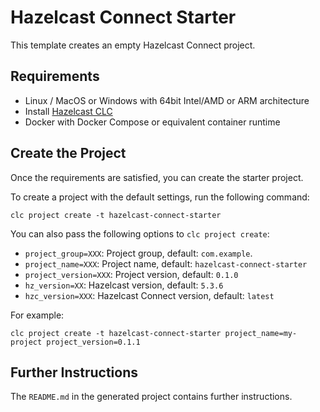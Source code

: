 # Hazelcast Connect Starter

This template creates an empty Hazelcast Connect project.

## Requirements

* Linux / MacOS or Windows with 64bit Intel/AMD or ARM architecture
* Install [Hazelcast CLC](https://docs.hazelcast.com/clc/latest/install-clc)
* Docker with Docker Compose or equivalent container runtime

## Create the Project

Once the requirements are satisfied, you can create the starter project.

To create a project with the default settings, run the following command:

```
clc project create -t hazelcast-connect-starter
```

You can also pass the following options to `clc project create`:
* `project_group=XXX`: Project group, default: `com.example`.
* `project_name=XXX`: Project name, default: `hazelcast-connect-starter`
* `project_version=XXX`: Project version, default: `0.1.0`
* `hz_version=XX`: Hazelcast version, default: `5.3.6`
* `hzc_version=XXX`: Hazelcast Connect version, default: `latest`

For example:

```
clc project create -t hazelcast-connect-starter project_name=my-project project_version=0.1.1
```


## Further Instructions

The `README.md` in the generated project contains further instructions.
